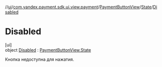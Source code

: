 //[ui](../../../../../index.md)/[com.yandex.payment.sdk.ui.view.payment](../../../index.md)/[PaymentButtonView](../../index.md)/[State](../index.md)/[Disabled](index.md)

# Disabled

[ui]\
object [Disabled](index.md) : [PaymentButtonView.State](../index.md)

Кнопка недоступна для нажатия.

